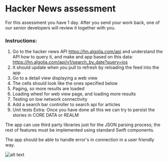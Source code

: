# Hacker News assessment 

For this assessment you have 1 day. After you send your work back, one of our senior developers will review it together with you. 


### Instructions: 
1. Go to the hacker news API https://hn.algolia.com/api and understand the API how to query it, and make and app based on this data: https://hn.algolia.com/api/v1/search_by_date?query=ios 
2. It should update when you pull to refresh by reloading the feed into the app
3. Go to a detail view displaying a web view
4. The cells should look like the ones specified below
5. Paging, so more results are loaded
6. Loading wheel for web view page, and loading more results
7. Testing on low network connectivity
8. Add a search bar controller to search api for articles
9. Unit tests
Extra: Once you have done all this we can try to persist the stories in CORE DATA or REALM

The app can use third party libraries just for the JSON parsing process; the rest of features must be implemented using standard Swift components.

The app should be able to handle error's in connection in a user friendly way.

![alt text](https://i.imgur.com/vPZ4ASK.png)
